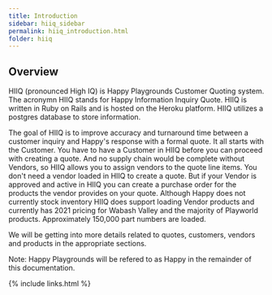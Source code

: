 ```yaml
---
title: Introduction
sidebar: hiiq_sidebar
permalink: hiiq_introduction.html
folder: hiiq
---
```


## Overview

HIIQ (pronounced High IQ) is Happy Playgrounds Customer Quoting system. The acronymn HIIQ stands for Happy Information Inquiry Quote. HIIQ is written in Ruby on Rails and is hosted on the Heroku platform. HIIQ utilizes a postgres database to store information.

The goal of HIIQ is to improve accuracy and turnaround time between a customer inquiry and Happy's response with a formal quote. It all starts with the Customer. You have to have a Customer in HIIQ before you can proceed with creating a quote. And no supply chain would be complete without Vendors, so HIIQ allows you to assign vendors to the quote line items. You don't need a vendor loaded in HIIQ to create a quote. But if your Vendor is approved and active in HIIQ you can create a purchase order for the products the vendor provides on your quote. Although Happy does not currently stock inventory HIIQ does support loading Vendor products and currently has 2021 pricing for Wabash Valley and the majority of Playworld products. Approximately 150,000 part numbers are loaded.

We will be getting into more details related to quotes, customers, vendors and products in the appropriate sections. 

Note: Happy Playgrounds will be refered to as Happy in the remainder of this documentation.

{% include links.html %}

